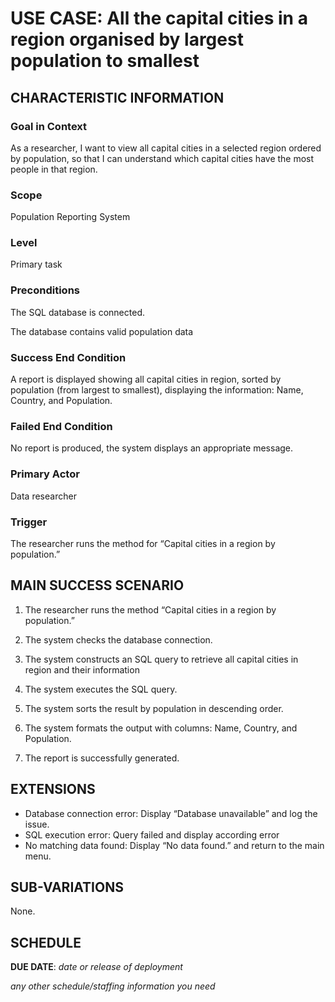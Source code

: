 # USE CASE: All the capital cities in a region organised by largest population to smallest

## CHARACTERISTIC INFORMATION

### Goal in Context


As a researcher, I want to view all capital cities in a selected region ordered by population, so that I can understand which capital cities have the most people in that region.


### Scope

Population Reporting System

### Level

Primary task

### Preconditions

The SQL database is connected.

The database contains valid population data

### Success End Condition

A report is displayed showing all capital cities in region, sorted by population (from largest to smallest), displaying the information: Name, Country, and Population.

### Failed End Condition

No report is produced, the system displays an appropriate message.

### Primary Actor

Data researcher

### Trigger

The researcher runs the method for “Capital cities in a region by population.”

## MAIN SUCCESS SCENARIO

1. The researcher runs the method “Capital cities in a region by population.”

2. The system checks the database connection.

3. The system constructs an SQL query to retrieve all capital cities in region and their information

4. The system executes the SQL query.

5. The system sorts the result by population in descending order.

6. The system formats the output with columns: Name, Country, and Population.

7. The report is successfully generated.

## EXTENSIONS

- Database connection error: Display “Database unavailable” and log the issue.
- SQL execution error: Query failed and display according error
- No matching data found: Display “No data found.” and return to the main menu.

## SUB-VARIATIONS

None.

## SCHEDULE

**DUE DATE**: *date or release of deployment*

*any other schedule/staffing information you need*